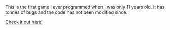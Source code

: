 This is the first game I ever programmed when I was only 11 years old. It has tonnes of bugs and the code has not been modified since.

[Check it out here!](https://trudett.github.io/Infinite-Runner-Game/)
